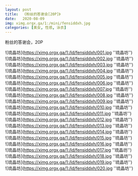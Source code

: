 ```yaml
---
layout: post
title:  《粉丝的答谢会[20P]》
date:   2020-08-09
img: ximg.orgx.ga/1:/mini/fensiddxh.jpg
categories: [美女, 性感, 泳衣]
---
```


粉丝的答谢会，20P

![琉晶坊](https://ximg.orgx.ga/1:/ld/fensiddxh/001.jpg ''琉晶坊'') <br>
![琉晶坊](https://ximg.orgx.ga/1:/ld/fensiddxh/002.jpg ''琉晶坊'') <br>
![琉晶坊](https://ximg.orgx.ga/1:/ld/fensiddxh/003.jpg ''琉晶坊'') <br>
![琉晶坊](https://ximg.orgx.ga/1:/ld/fensiddxh/004.jpg ''琉晶坊'') <br>
![琉晶坊](https://ximg.orgx.ga/1:/ld/fensiddxh/005.jpg ''琉晶坊'') <br>
![琉晶坊](https://ximg.orgx.ga/1:/ld/fensiddxh/006.jpg ''琉晶坊'') <br>
![琉晶坊](https://ximg.orgx.ga/1:/ld/fensiddxh/007.jpg ''琉晶坊'') <br>
![琉晶坊](https://ximg.orgx.ga/1:/ld/fensiddxh/008.jpg ''琉晶坊'') <br>
![琉晶坊](https://ximg.orgx.ga/1:/ld/fensiddxh/009.jpg ''琉晶坊'') <br>
![琉晶坊](https://ximg.orgx.ga/1:/ld/fensiddxh/010.jpg ''琉晶坊'') <br>
![琉晶坊](https://ximg.orgx.ga/1:/ld/fensiddxh/011.jpg ''琉晶坊'') <br>
![琉晶坊](https://ximg.orgx.ga/1:/ld/fensiddxh/012.jpg ''琉晶坊'') <br>
![琉晶坊](https://ximg.orgx.ga/1:/ld/fensiddxh/013.jpg ''琉晶坊'') <br>
![琉晶坊](https://ximg.orgx.ga/1:/ld/fensiddxh/014.jpg ''琉晶坊'') <br>
![琉晶坊](https://ximg.orgx.ga/1:/ld/fensiddxh/015.jpg ''琉晶坊'') <br>
![琉晶坊](https://ximg.orgx.ga/1:/ld/fensiddxh/016.jpg ''琉晶坊'') <br>
![琉晶坊](https://ximg.orgx.ga/1:/ld/fensiddxh/017.jpg ''琉晶坊'') <br>
![琉晶坊](https://ximg.orgx.ga/1:/ld/fensiddxh/018.jpg ''琉晶坊'') <br>
![琉晶坊](https://ximg.orgx.ga/1:/ld/fensiddxh/019.jpg ''琉晶坊'') <br>
![琉晶坊](https://ximg.orgx.ga/1:/ld/fensiddxh/020.jpg ''琉晶坊'') <br>
